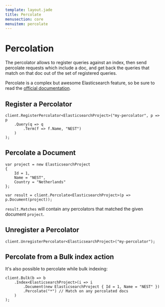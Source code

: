 ```yaml
---
template: layout.jade
title: Percolate
menusection: core
menuitem: percolate
---
```



# Percolation
The percolator allows to register queries against an index, then send percolate requests which include a doc, and get back the queries that match on that doc out of the set of registered queries. 

Percolate is a complex but awesome Elasticsearch feature, so be sure to read the [official documentation](http://www.elasticsearch.org/guide/reference/api/percolate/).

## Register a Percolator

	client.RegisterPercolator<ElasticsearchProject>("my-percolator", p => p
		.Query(q => q
			.Term(f => f.Name, "NEST")
		)
	);

## Percolate a Document

	var project = new ElasticsearchProject
	{
		Id = 1,
		Name = "NEST",
		Country = "Netherlands"
	};

	var result = client.Percolate<ElasticsearchProject>(p => p.Document(project));

`result.Matches` will contain any percolators that matched the given document `project`.

## Unregister a Percolator

	client.UnregisterPercolator<ElasticsearchProject>("my-percolator");

## Percolate from a Bulk index action

It's also possible to percolate while bulk indexing:

	client.Bulk(b => b
		.Index<ElasticsearchProject>(i => i
			.Document(new ElasticsearchProject { Id = 1, Name = "NEST" })
			.Percolate("*") // Match on any percolated docs
		)
	);

